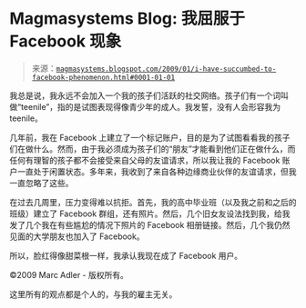 <!--yml

分类：未分类

date: 2024-05-18 04:56:16

-->

# Magmasystems Blog: 我屈服于 Facebook 现象

> 来源：[`magmasystems.blogspot.com/2009/01/i-have-succumbed-to-facebook-phenomenon.html#0001-01-01`](http://magmasystems.blogspot.com/2009/01/i-have-succumbed-to-facebook-phenomenon.html#0001-01-01)

我总是说，我永远不会加入一个我的孩子们活跃的社交网络。孩子们有一个词叫做“teenile”，指的是试图表现得像青少年的成人。我发誓，没有人会形容我为 teenile。

几年前，我在 Facebook 上建立了一个标记账户，目的是为了试图看看我的孩子们在做什么。然而，由于我必须成为孩子们的“朋友”才能看到他们正在做什么，而任何有理智的孩子都不会接受来自父母的友谊请求，所以我让我的 Facebook 账户一直处于闲置状态。多年来，我收到了来自各种边缘商业伙伴的友谊请求，但我一直忽略了这些。

在过去几周里，压力变得难以抗拒。首先，我的高中毕业班（以及我之前和之后的班级）建立了 Facebook 群组，还有照片。然后，几个旧女友设法找到我，给我发了几个我在有些尴尬的情况下照片的 Facebook 相册链接。然后，几个我仍然见面的大学朋友也加入了 Facebook。

所以，脸红得像甜菜根一样，我承认我现在成了 Facebook 用户。

©2009 Marc Adler - 版权所有。

这里所有的观点都是个人的，与我的雇主无关。

